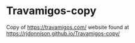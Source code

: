 # Travamigos-copy
Copy of https://travamigos.com/ website found at https://rjdonnison.github.io/Travamigos-copy/
